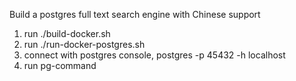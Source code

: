 Build a postgres full text search engine with Chinese support

1. run ./build-docker.sh
2. run ./run-docker-postgres.sh
3. connect with postgres console, postgres -p 45432 -h localhost
4. run pg-command
